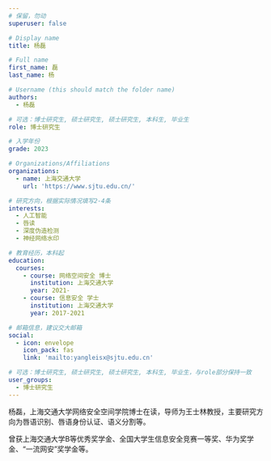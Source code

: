 ```yaml
---
# 保留，勿动
superuser: false

# Display name
title: 杨磊

# Full name
first_name: 磊
last_name: 杨

# Username (this should match the folder name)
authors:
  - 杨磊

# 可选：博士研究生, 硕士研究生, 硕士研究生, 本科生, 毕业生
role: 博士研究生

# 入学年份
grade: 2023

# Organizations/Affiliations
organizations:
  - name: 上海交通大学
    url: 'https://www.sjtu.edu.cn/'

# 研究方向，根据实际情况填写2-4条
interests:
  - 人工智能
  - 唇读
  - 深度伪造检测
  - 神经网络水印

# 教育经历，本科起
education:
  courses:
    - course: 网络空间安全 博士
      institution: 上海交通大学
      year: 2021-
    - course: 信息安全 学士
      institution: 上海交通大学
      year: 2017-2021

# 邮箱信息，建议交大邮箱
social:
  - icon: envelope
    icon_pack: fas
    link: 'mailto:yangleisx@sjtu.edu.cn'

# 可选：博士研究生, 硕士研究生, 硕士研究生, 本科生, 毕业生，与role部分保持一致
user_groups:
  - 博士研究生
---
```


杨磊，上海交通大学网络安全空间学院博士在读，导师为王士林教授，主要研究方向为唇语识别、唇语身份认证、语义分割等。

曾获上海交通大学B等优秀奖学金、全国大学生信息安全竞赛一等奖、华为奖学金、“一流网安”奖学金等。
